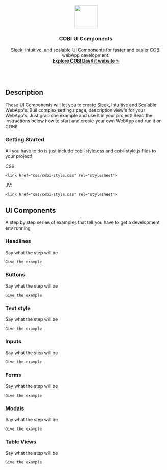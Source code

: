 
<p align="center">
  <a href="www.cobi.bike">
    <img src="" width=72 height=72>
  </a>

  <h3 align="center">COBI UI Components</h3>

  <p align="center">
    Sleek, intuitive, and scalable UI Components for faster and easier COBI webApp development.
    <br>
    <a href="www.cobi.bike"><strong>Explore COBI DevKit website &raquo;</strong></a>
    <br>
    <br>
  </p>
</p>

<br>

## Description

These UI Components will let you to create Sleek, Intuitive and Scalable WebApp's. Buil complex settings page, description view's for your WebApp's. Just grab one example and use it in your project! Read the instructions below how to start and create your own WebApp and run it on COBI!

### Getting Started

All you have to do is just include cobi-style.css and cobi-style.js files to your project!

CSS:
```
<link href="css/cobi-style.css" rel="stylesheet">
```
JV:
```
<link href="css/cobi-style.css" rel="stylesheet">
```


## UI Components

A step by step series of examples that tell you have to get a development env running


### Headlines

Say what the step will be

```
Give the example
```
### Buttons

Say what the step will be

```
Give the example
```

### Text style

Say what the step will be

```
Give the example
```

### Inputs

Say what the step will be

```
Give the example
```

### Forms

Say what the step will be

```
Give the example
```
### Modals

Say what the step will be

```
Give the example
```

### Table Views

Say what the step will be

```
Give the example
```






